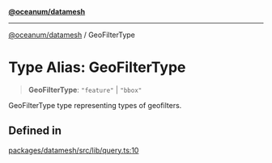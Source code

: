 [**@oceanum/datamesh**](../README.md)

***

[@oceanum/datamesh](../README.md) / GeoFilterType

# Type Alias: GeoFilterType

> **GeoFilterType**: `"feature"` \| `"bbox"`

GeoFilterType type representing types of geofilters.

## Defined in

[packages/datamesh/src/lib/query.ts:10](https://github.com/oceanum-io/oceanum-js/blob/434a76394a76820b6be1b553be9d6f05bb5ccb16/packages/datamesh/src/lib/query.ts#L10)
